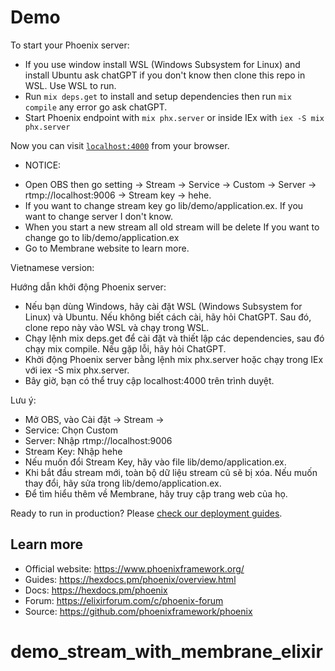 # Demo

To start your Phoenix server:

  * If you use window install WSL (Windows Subsystem for Linux) and install Ubuntu ask chatGPT if you don't know then clone this repo in WSL. Use WSL to run.
  * Run `mix deps.get` to install and setup dependencies then run `mix compile` any error go ask chatGPT.
  * Start Phoenix endpoint with `mix phx.server` or inside IEx with `iex -S mix phx.server`

Now you can visit [`localhost:4000`](http://localhost:4000) from your browser.

* NOTICE:
- Open OBS then go setting -> Stream -> Service -> Custom -> Server -> rtmp://localhost:9006 -> Stream key -> hehe.
- If you want to change stream key go lib/demo/application.ex. If you want to change server I don't know.
- When you start a new stream all old stream will be delete If you want to change go to lib/demo/application.ex
- Go to Membrane website to learn more.

Vietnamese version: 

Hướng dẫn khởi động Phoenix server:
   * Nếu bạn dùng Windows, hãy cài đặt WSL (Windows Subsystem for Linux) và Ubuntu. Nếu không biết cách cài, hãy hỏi ChatGPT. Sau đó, clone repo này vào WSL và chạy trong WSL.
   * Chạy lệnh mix deps.get để cài đặt và thiết lập các dependencies, sau đó chạy mix compile. Nếu gặp lỗi, hãy hỏi ChatGPT.
   * Khởi động Phoenix server bằng lệnh mix phx.server hoặc chạy trong IEx với iex -S mix phx.server.
   * Bây giờ, bạn có thể truy cập localhost:4000 trên trình duyệt.

Lưu ý:
   - Mở OBS, vào Cài đặt → Stream →
   - Service: Chọn Custom
   - Server: Nhập rtmp://localhost:9006
   - Stream Key: Nhập hehe
   - Nếu muốn đổi Stream Key, hãy vào file lib/demo/application.ex.
   - Khi bắt đầu stream mới, toàn bộ dữ liệu stream cũ sẽ bị xóa. Nếu muốn thay đổi, hãy sửa trong lib/demo/application.ex.
   - Để tìm hiểu thêm về Membrane, hãy truy cập trang web của họ.

Ready to run in production? Please [check our deployment guides](https://hexdocs.pm/phoenix/deployment.html).

## Learn more

  * Official website: https://www.phoenixframework.org/
  * Guides: https://hexdocs.pm/phoenix/overview.html
  * Docs: https://hexdocs.pm/phoenix
  * Forum: https://elixirforum.com/c/phoenix-forum
  * Source: https://github.com/phoenixframework/phoenix
# demo_stream_with_membrane_elixir
